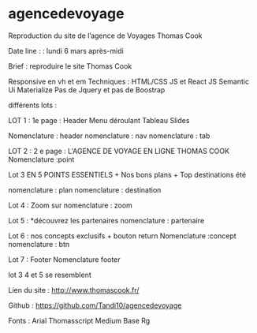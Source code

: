# agencedevoyage

Reproduction du site de l’agence  de Voyages Thomas Cook

Date line : : lundi 6 mars après-midi

Brief : reproduire le site Thomas Cook 

Responsive en vh et em 
Techniques : HTML/CSS JS et React JS
Semantic Ui Materialize
 Pas de Jquery et pas de Boostrap


différents lots :

LOT 1 : 1e page :
Header
Menu déroulant
Tableau
Slides

Nomenclature : header
nomenclature : nav
nomenclature : tab


LOT 2 : 2 e page : L'AGENCE DE VOYAGE EN LIGNE THOMAS COOK 
Nomenclature :point

Lot 3 EN 5 POINTS ESSENTIELS + Nos bons plans + Top destinations été

nomenclature : plan
nomenclature : destination

Lot 4 : Zoom sur
nomenclature : zoom

Lot 5 : *découvrez les partenaires
nomenclature : partenaire

Lot 6 : nos concepts exclusifs + bouton return
Nomenclature :concept
nomenclature : btn

Lot 7 : Footer
Nomenclature footer

lot 3  4 et 5 se resemblent

Lien du site : http://www.thomascook.fr/

Github : https://github.com/Tandi10/agencedevoyage

Fonts : Arial 
Thomasscript Medium Base Rg



